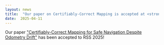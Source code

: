 ```yaml
---
layout: news
title:  "Our paper on Certifiably-Correct Mapping is accepted at <strong>RSS</strong> 2025"
date:  2025-04-11
---
```


Our paper ["Certifiably-Correct Mapping for Safe Navigation Despite Odometry Drift"](/papers/2025-certifiably-correct.md) has been accepted to RSS 2025! 
